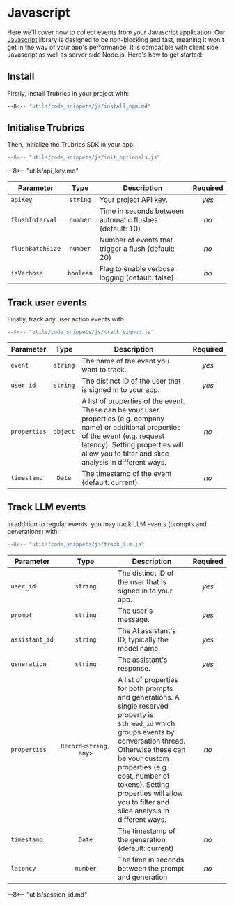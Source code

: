 # Javascript

Here we'll cover how to collect events from your Javascript application. Our [Javascript](https://www.npmjs.com/package/@trubrics/trubrics) library is designed to be non-blocking and fast, meaning it won't get in the way of your app's performance. It is compatible with client side Javascript as well as server side Node.js. Here's how to get started:

## Install

Firstly, install Trubrics in your project with:

```bash
--8<-- "utils/code_snippets/js/install_npm.md"
```

## Initialise Trubrics

Then, initialize the Trubrics SDK in your app:

``` ts
--8<-- "utils/code_snippets/js/init_optionals.js"
```

--8<-- "utils/api_key.md"

<div class="no-wrap-table" markdown>

| **Parameter** | **Type** | **Description** | **Required** |
|---|:---:|---|:---:|
| `apiKey` | `string` | Your project API key. | _yes_ |
| `flushInterval` | `number` | Time in seconds between automatic flushes (default: 10) | _no_ |
| `flushBatchSize` | `number` | Number of events that trigger a flush (default: 20) | _no_ |
| `isVerbose` | `boolean` | Flag to enable verbose logging (default: false) | _no_ |

</div>

## Track user events

Finally, track any user action events with:

``` ts
--8<-- "utils/code_snippets/js/track_signup.js"
```

<div class="no-wrap-table" markdown>

| **Parameter** | **Type** | **Description** | **Required** |
|---|:---:|---|:---:|
| `event` | `string` | The name of the event you want to track. | _yes_ |
| `user_id` | `string` | The distinct ID of the user that is signed in to your app. | _yes_ |
| `properties` | `object` | A list of properties of the event. These can be your user properties (e.g. company name) or additional properties of the event (e.g. request latency). Setting properties will allow you to filter and slice analysis in different ways. | _no_ |
| `timestamp` | `Date` | The timestamp of the event (default: current) | _no_ |

</div>

## Track LLM events

In addition to regular events, you may track LLM events (prompts and generations) with:

``` ts
--8<-- "utils/code_snippets/js/track_llm.js"
```

<div class="no-wrap-table" markdown>

| **Parameter** | **Type** | **Description** | **Required** |
|---|:---:|---|:---:|
| `user_id` | `string` | The distinct ID of the user that is signed in to your app. | _yes_ |
| `prompt` | `string` | The user's message. | _yes_ |
| `assistant_id` | `string` | The AI assistant's ID, typically the model name. | _yes_ |
| `generation` | `string` | The assistant's response. | _yes_ |
| `properties` | `Record<string, any>` |  A list of properties for both prompts and generations. A single reserved property is `$thread_id` which groups events by conversation thread. Otherwise these can be your custom properties (e.g. cost, number of tokens). Setting properties will allow you to filter and slice analysis in different ways. | _no_ |
| `timestamp` | `Date` | The timestamp of the generation (default: current) | _no_ |
| `latency` | `number` | The time in seconds between the prompt and generation | _no_ |

</div>

--8<-- "utils/session_id.md"